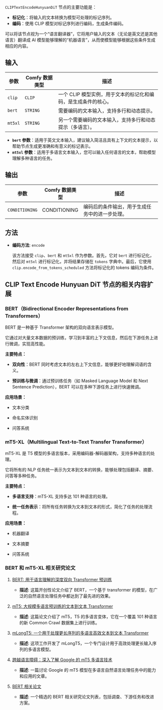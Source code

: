 
`CLIPTextEncodeHunyuanDiT` 节点的主要功能是：

- **标记化**：将输入的文本转换为模型可处理的标记序列。
- **编码**：使用 CLIP 模型对标记序列进行编码，生成条件编码。

可以将该节点视为一个“语言翻译器”，它将用户输入的文本（无论是英文还是其他语言）翻译成 AI 模型能够理解的“机器语言”，从而使模型能够根据这些条件生成相应的内容。

## 输入

| 参数      | Comfy 数据类型 | 描述                                                         |
| --------- | -------------- | ------------------------------------------------------------ |
| `clip`    | `CLIP`         | 一个 CLIP 模型实例，用于文本的标记化和编码，是生成条件的核心。 |
| `bert`    | `STRING`       | 需要编码的文本输入，支持多行和动态提示。                   |
| `mt5xl`   | `STRING`       | 另一个需要编码的文本输入，支持多行和动态提示（多语言）。              |

- **`bert` 参数**：适用于英文文本输入，建议输入简洁且具有上下文的文本提示，以帮助节点生成更准确和有意义的标记表示。
- **`mt5xl` 参数**：适用于多语言文本输入，您可以输入任何语言的文本，帮助模型理解多种语言的任务。

## 输出

| 参数         | Comfy 数据类型 | 描述                                                         |
| ------------ | -------------- | ------------------------------------------------------------ |
| `CONDITIONING` | CONDITIONING | 编码后的条件输出，用于生成任务中的进一步处理。               |

## 方法

- **编码方法**: `encode`
  
  该方法接受 `clip`、`bert` 和 `mt5xl` 作为参数。首先，它对 `bert` 进行标记化，然后对 `mt5xl` 进行标记化，并将结果存储在 `tokens` 字典中。最后，它使用 `clip.encode_from_tokens_scheduled` 方法将标记化的 tokens 编码为条件。

## CLIP Text Encode Hunyuan DiT 节点的相关内容扩展

### BERT（Bidirectional Encoder Representations from Transformers）

BERT 是一种基于 Transformer 架构的双向语言表示模型。

它通过对大量文本数据的预训练，学习到丰富的上下文信息，然后在下游任务上进行微调，实现高性能。

**主要特点：**

- **双向性**：BERT 同时考虑文本的左右上下文信息，能够更好地理解词语的含义。

- **预训练与微调**：通过预训练任务（如 Masked Language Model 和 Next Sentence Prediction），BERT 可以在多种下游任务上进行快速微调。

**应用场景：**

- 文本分类

- 命名实体识别

- 问答系统

### mT5-XL（Multilingual Text-to-Text Transfer Transformer）

mT5-XL 是 T5 模型的多语言版本，采用编码器-解码器架构，支持多种语言的处理。

它将所有的 NLP 任务统一表示为文本到文本的转换，能够处理包括翻译、摘要、问答等多种任务。

**主要特点：**

- **多语言支持**：mT5-XL 支持多达 101 种语言的处理。

- **统一任务表示**：将所有任务转换为文本到文本的形式，简化了任务的处理流程。

**应用场景：**

- 机器翻译

- 文本摘要

- 问答系统

### BERT 和 mT5-XL 相关研究论文

1. [BERT: 用于语言理解的深度双向 Transformer 预训练](https://arxiv.org/pdf/1810.04805)
   - **描述**: 这篇开创性论文介绍了 BERT，一个基于 transformer 的模型，在广泛的自然语言处理任务中都达到了最先进的效果。

2. [mT5: 大规模多语言预训练的文本到文本 Transformer](https://aclanthology.org/2021.naacl-main.41.pdf)
   - **描述**: 这篇论文介绍了 mT5，T5 的多语言变体，它在一个覆盖 101 种语言的新 Common Crawl 数据集上进行训练。

3. [mLongT5: 一个用于处理更长序列的多语言高效文本到文本 Transformer](https://arxiv.org/pdf/2112.08760)
   - **描述**: 这项工作开发了 mLongT5，一个专门设计用于高效处理更长输入序列的多语言模型。

4. [跨越语言障碍：深入了解 Google 的 mT5 多语言技术](https://medium.com/@rukaiya.rk24/bridging-linguistic-barriers-inside-googles-mt5-multilingual-technology-4a85e6ca056f)
   - **描述**: 一篇讨论 Google 的 mT5 模型在多语言自然语言处理任务中的能力和应用的文章。

5. [BERT 相关论文](https://github.com/tomohideshibata/BERT-related-papers)
   - **描述**: 一个精选的 BERT 相关研究论文列表，包括调查、下游任务和改进方案。
